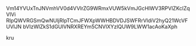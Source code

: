 Vm14YVUxTnJNVmhVV0d4VVlrZG9WRmxVUW5kVmJGcHlWV3RPVlZKclZqVlVi
RlpQWVRGSmQwNUljRlpTCmJFWXpWWHBDVDJSWFRrVldiV2hyQ21WcVFUVlJN
bVIzWlZkS1dGUlVNRXREYm5CNVlXYzlQUW9LWW1acAoKaXph

kru
